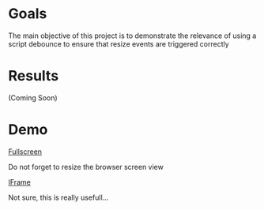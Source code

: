 Goals
=====

The main objective of this project is to demonstrate the relevance of using a script debounce to ensure that resize events are triggered correctly

Results
======

(Coming Soon)


Demo
====

[Fullscreen](http://jfroffice.github.com/jquery.trueresize/demo/)

Do not forget to resize the browser screen view

[IFrame](http://jfroffice.github.com/jquery.trueresize/)

Not sure, this is really usefull...